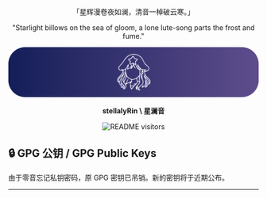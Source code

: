 <!-- markdownlint-disable MD026 MD033 MD036 MD041 -->

<div align="center">
「星辉漫卷夜如澜，清音一棹破云寒。」

"Starlight billows on the sea of gloom, a lone lute-song parts the frost and fume."

![stellalyRin's profile banner](./assets/stellalyRin_banner.png)

**stellalyRin \ 星澜音**

![README visitors](https://komarev.com/ghpvc/?username=stellalyRin&color=blue)

</div>

## 🔒 GPG 公钥 / GPG Public Keys

由于零音忘记私钥密码，原 GPG 密钥已吊销。新的密钥将于近期公布。

---
